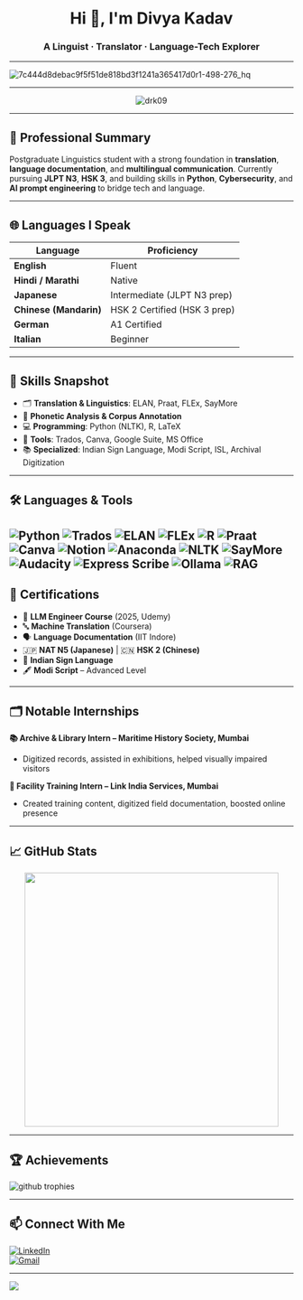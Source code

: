 <h1 align="center">Hi 👋, I'm Divya Kadav</h1>
<h3 align="center">A Linguist · Translator · Language-Tech Explorer</h3>

---


![7c444d8debac9f5f51de818bd3f1241a365417d0r1-498-276_hq](https://github.com/user-attachments/assets/04525831-3009-4b02-bdb0-01d447e811ee)



---

<p align="center">
  <img src="https://komarev.com/ghpvc/?username=drk09&label=Profile%20Views&color=44d18a&style=flat" alt="drk09" />
</p>

---

## 💬 Professional Summary

Postgraduate Linguistics student with a strong foundation in **translation**, **language documentation**, and **multilingual communication**. Currently pursuing **JLPT N3**, **HSK 3**, and building skills in **Python**, **Cybersecurity**, and **AI prompt engineering** to bridge tech and language.

---

## 🌐 Languages I Speak

| Language         | Proficiency         |
|------------------|---------------------|
| **English**       | Fluent              |
| **Hindi / Marathi** | Native              |
| **Japanese**     | Intermediate (JLPT N3 prep) |
| **Chinese (Mandarin)** | HSK 2 Certified (HSK 3 prep) |
| **German**       | A1 Certified        |
| **Italian**      | Beginner            |

---

## 🧠 Skills Snapshot

- 🗂 **Translation & Linguistics**: ELAN, Praat, FLEx, SayMore  
- 🧬 **Phonetic Analysis & Corpus Annotation**  
- 💻 **Programming**: Python (NLTK), R, LaTeX  
- 🧠 **Tools**: Trados, Canva, Google Suite, MS Office  
- 📚 **Specialized**: Indian Sign Language, Modi Script, ISL, Archival Digitization  

---

## 🛠️ Languages & Tools

![Python](https://img.shields.io/badge/Python-3d7b70?style=for-the-badge&logo=python&logoColor=white)
![Trados](https://img.shields.io/badge/Trados-blue?style=for-the-badge&logo=sdl&logoColor=white)
![ELAN](https://img.shields.io/badge/ELAN-00a86b?style=for-the-badge&logo=data&logoColor=white)
![FLEx](https://img.shields.io/badge/FLEx-green?style=for-the-badge&logo=openaccess&logoColor=white)
![R](https://img.shields.io/badge/R-276DC3?style=for-the-badge&logo=r&logoColor=white)
![Praat](https://img.shields.io/badge/Praat-purple?style=for-the-badge&logo=soundcloud&logoColor=white)
![Canva](https://img.shields.io/badge/Canva-00C4CC?style=for-the-badge&logo=canva&logoColor=white)
![Notion](https://img.shields.io/badge/Notion-black?style=for-the-badge&logo=notion&logoColor=white)
![Anaconda](https://img.shields.io/badge/Anaconda-42b029?style=for-the-badge&logo=anaconda&logoColor=white)
![NLTK](https://img.shields.io/badge/NLTK-lightgrey?style=for-the-badge&logo=academia&logoColor=black)
![SayMore](https://img.shields.io/badge/SayMore-8A2BE2?style=for-the-badge&logo=logmein&logoColor=white)
![Audacity](https://img.shields.io/badge/Audacity-0000FF?style=for-the-badge&logo=audacity&logoColor=white)
![Express Scribe](https://img.shields.io/badge/Express%20Scribe-888888?style=for-the-badge&logo=audiomack&logoColor=white)
![Ollama](https://img.shields.io/badge/Ollama-212121?style=for-the-badge&logo=openai&logoColor=white)
![RAG](https://img.shields.io/badge/RAG-red?style=for-the-badge&logo=gitbook&logoColor=white)
---

## 📜 Certifications

- 🧠 **LLM Engineer Course** (2025, Udemy)  
- 🔤 **Machine Translation** (Coursera)  
- 🗣 **Language Documentation** (IIT Indore)  
- 🇯🇵 **NAT N5 (Japanese)** | 🇨🇳 **HSK 2 (Chinese)**  
- 👋 **Indian Sign Language**  
- 🖋 **Modi Script** – Advanced Level  

---

## 🗂️ Notable Internships

**📚 Archive & Library Intern – Maritime History Society, Mumbai**  
- Digitized records, assisted in exhibitions, helped visually impaired visitors

**🏢 Facility Training Intern – Link India Services, Mumbai**  
- Created training content, digitized field documentation, boosted online presence

---

## 📈 GitHub Stats

<p align="center">
  <img src="https://github-readme-stats.vercel.app/api?username=drk09&show_icons=true&theme=tokyonight&title_color=44d18a&icon_color=44d18a&text_color=ffffff&bg_color=0d1117" width="450"/>
</p>

---

## 🏆 Achievements

<p align="left">
  <img src="https://github-profile-trophy.vercel.app/?username=drk09&theme=onedark&title=MultiLanguage,Commits,Repositories,Followers&margin-w=15&margin-h=15&no-frame=true&row=1" alt="github trophies" />
</p>

---

## 📫 Connect With Me

[![LinkedIn](https://img.shields.io/badge/LinkedIn-44d18a?style=flat&logo=linkedin&logoColor=white)](https://www.linkedin.com/in/kadavdivya)  
[![Gmail](https://img.shields.io/badge/Gmail-EA4335?style=flat&logo=gmail&logoColor=white)](mailto:kadavdivya@gmail.com)

----

<img src="https://capsule-render.vercel.app/api?type=waving&color=44d18a,68f58b&height=150&section=footer"/>




